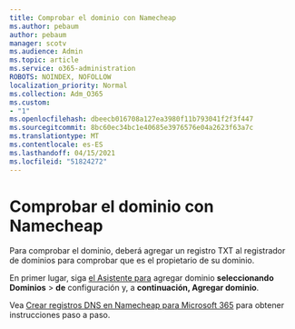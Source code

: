 ```yaml
---
title: Comprobar el dominio con Namecheap
ms.author: pebaum
author: pebaum
manager: scotv
ms.audience: Admin
ms.topic: article
ms.service: o365-administration
ROBOTS: NOINDEX, NOFOLLOW
localization_priority: Normal
ms.collection: Adm_O365
ms.custom:
- "1"
ms.openlocfilehash: dbeecb016708a127ea3980f11b793041f2f3f447
ms.sourcegitcommit: 8bc60ec34bc1e40685e3976576e04a2623f63a7c
ms.translationtype: MT
ms.contentlocale: es-ES
ms.lasthandoff: 04/15/2021
ms.locfileid: "51824272"
---
```

# <a name="verify-your-domain-with-namecheap"></a>Comprobar el dominio con Namecheap

Para comprobar el dominio, deberá agregar un registro TXT al registrador de dominios para comprobar que es el propietario de su dominio. 

En primer lugar, siga [el Asistente para](https://admin.microsoft.com/Adminportal#/Domains) agregar dominio **seleccionando Dominios** \> **de** configuración y, a **continuación, Agregar dominio**.
  
Vea [Crear registros DNS en Namecheap para Microsoft 365](https://docs.microsoft.com/microsoft-365/admin/dns/create-dns-records-at-namecheap) para obtener instrucciones paso a paso.